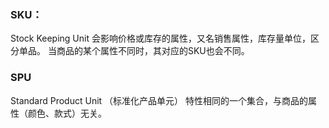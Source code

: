 ### SKU：
Stock Keeping Unit
会影响价格或库存的属性，又名销售属性，库存量单位，区分单品。
当商品的某个属性不同时，其对应的SKU也会不同。
### SPU
Standard Product Unit （标准化产品单元）
特性相同的一个集合，与商品的属性（颜色、款式）无关。
